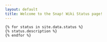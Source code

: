```yaml
---
layout: default
title: Welcome to the Snap! Wiki Status page!
---
```


    {% for status in site.data.status %}
    {% status.description %}
    {% endfor %}
